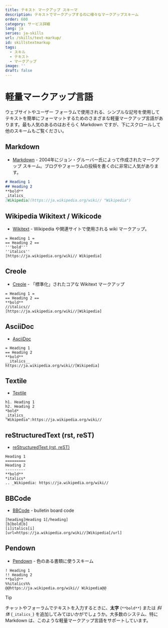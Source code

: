 ```yaml
---
title: テキスト マークアップ スキーマ
description: テキストでマークアップするのに様々なマークアップスキーム
order: 600
category: サービス詳細
lang: ja
series: ja-skills
url: /skills/text-markup/
id: skillstextmarkup
tags:
  - スキル
  - テキスト
  - マークアップ
image: ''
draft: false
---
```

# 軽量マークアップ言語
ウェブサイトやユーザー フォーラムで使用される、シンプルな記号を使用してテキストを簡単にフォーマットするためのさまざまな軽量マークアップ言語があります。最も人気のあるのはおそらく Markdown ですが、下にスクロールして他のスキームもご覧ください。

## Markdown

- [Markdown](https://daringfireball.net/projects/markdown/syntax) - 2004年にジョン・グルーバー氏によって作成されたマークアップ スキーム。ブログやフォーラムの投稿を書くのに非常に人気があります。 

```markdown
# Heading 1
## Heading 2
**bold**
_italics_
[Wikipedia](https://ja.wikipedia.org/wiki// "Wikipedia")
```
 
## Wikipedia Wikitext / Wikicode

- [Wikitext](https://www.mediawiki.org/wiki/Wikitext/ja) - Wikipedia や関連サイトで使用される wiki マークアップ。

```
= Heading 1 =
== Heading 2 ==
'''bold'''
''italics''
[https://ja.wikipedia.org/wiki// Wikipedia]
```

## Creole

- [Creole](https://en.wikipedia.org/wiki/Creole_(markup))  - 「標準化」されたコアな Wikitext マークアップ

```
= Heading 1 =
== Heading 2 ==
**bold**
//italics//
[https://ja.wikipedia.org/wiki//|Wikipedia]
```

## AsciiDoc

- [AsciiDoc](https://en.wikipedia.org/wiki/AsciiDoc)

```
= Heading 1
== Heading 2
**bold**
__italics__
https://ja.wikipedia.org/wiki//[Wikipedia]
```

## Textile

- [Textile](https://en.wikipedia.org/wiki/Textile_(markup_language))

```
h1. Heading 1
h2. Heading 2
*bold*
_italics_
"Wikipedia":https://ja.wikipedia.org/wiki//
```

## reStructuredText (rst, reST)

- [reStructuredText (rst, reST)](https://en.wikipedia.org/wiki/ReStructuredText)

```
Heading 1
=========
Heading 2
---------
**bold**
*italics*
.. _Wikipedia: https://ja.wikipedia.org/wiki//
```

## BBCode

- [BBCode](https://en.wikipedia.org/wiki/BBCode) - bulletin board code

```
[heading]Heading 1[/heading]
[b]bold[b]
[i]italics[i]
[url=https://ja.wikipedia.org/wiki//]Wikipedia[/url] 
```

## Pendown

- [Pendown](https://github.com/senselogic/PENDOWN) - 色のある書類に使うスキーム

```
! Heading 1
!! Heading 2
**bold**
%%italics%%
@@https://ja.wikipedia.org/wiki// Wikipedia@@
```

> [!TIP]
> チャットやフォーラムでテキストを入力するときに、**太字** (`**bold**`) または _斜体_ (`_italics_`) を追加してみてはいかがでしょうか。大多数のシステム、特に Markdown は、このような軽量マークアップ言語をサポートしています。
